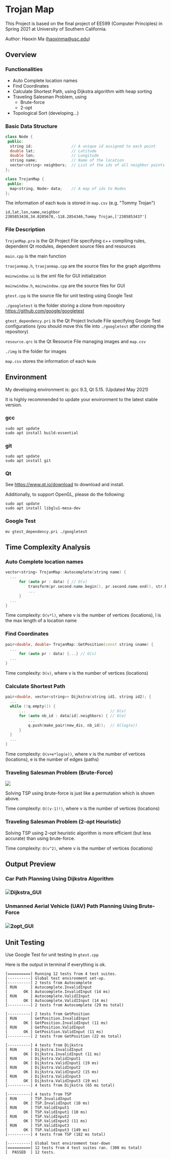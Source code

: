 # Trojan Map  

This Project is based on the final project of EE599 (Computer Principles) in Spring 2021 at University of Southern California.

Author: Haoxin Ma (haoxinma@usc.edu)

## Overview

  ### Functionalities

  - Auto Complete location names
  - Find Coordinates
  - Calculate Shortest Path, using Dijkstra algorithm with heap sorting
  - Traveling Salesman Problem, using
    - Brute-force
    - 2-opt
  - Topological Sort (developing...)

  ### Basic Data Structure  

  ```c++
  class Node {
   public:
    string id;                 // A unique id assigned to each point
    double lat;                // Latitude
    double lon;                // Longitude
    string name;               // Name of the location
    vector<string> neighbors;  // List of the ids of all neighbor points
  };

  class TrojanMap {
   public:
    map<string, Node> data;    // A map of ids to Nodes
  };
  ```

The information of each `Node` is stored in `map.csv` (e.g. "Tommy Trojan")

```
id,lat,lon,name,neighbor
2305853438,34.0205678,-118.2854346,Tommy Trojan,['2305853437']
```

### File Description

`TrojanMap.pro` is the Qt Project File specifying c++ compiling rules, dependent Qt modules, dependent source files and resources

`main.cpp` is the main function

`traojanmap.h`, `traojanmap.cpp` are the source files for the graph algorithms

`mainwindow.ui` is the xml file for GUI initialization

`mainwindow.h`, `mainwindow.cpp` are the source files for GUI

`gtest.cpp` is the source file for unit testing using Google Test

`./googletest` is the folder storing a clone from repository https://github.com/google/googletest

`gtest_dependency.pri` is the Qt Project Include File specifying Google Test configurations (you should move this file into `./googletest` after cloning the repository)

`resource.qrc` is the Qt Resource File managing images and `map.csv`

`./img` is the folder for images

`map.csv` stores the information of each `Node` 

## Environment

My developing environment is: gcc 9.3, Qt 5.15. (Updated May 2021)

It is highly recommended to update your environment to the latest stable version.

### gcc

```shell
sudo apt update
sudo apt install build-essential
```

### git

```shell
sudo apt update
sudo apt install git
```

### Qt

See https://www.qt.io/download to download and install.

Additionally, to support OpenGL, please do the following:

```shell
sudo apt update
sudo apt install libglu1-mesa-dev
```

### Google Test

```shell
mv gtest_dependency.pri ./googletest
```


## Time Complexity Analysis

### Auto Complete location names  

  ```c++
vector<string> TrojanMap::Autocomplete(string name) {
    ...
        for (auto pr : data) { // O(v)
            transform(pr.second.name.begin(), pr.second.name.end(), str.begin(), ::tolower); // O(l)
            ...
        }
    ...
}
  ```

Time complexity: `O(v*l)`, where v is the number of vertices (locations), l is the max length of a location name 

### Find Coordinates  

  ```c++
pair<double, double> TrojanMap::GetPosition(const string &name) {
    ...
        for (auto pr : data) {...} // O(v)
    ...
}
  ```

Time complexity: `O(v)`, where v is the number of vertices (locations)  

### Calculate Shortest Path  

  ```c++
pair<double, vector<string>> Dijkstra(string id1, string id2); {
    ... 
    while (!q.empty()) { 
        ...                                     // O(v)
        for (auto nb_id : data[id].neighbors) { // O(e)
            ...
            q.push(make_pair(new_dis, nb_id));  // O(log(e))
        }
    }
    ...
}
  ```

Time complexity: `O(v+e*log(e))`, where v is the number of vertices (locations), e is the number of edges (paths) 

### Traveling Salesman Problem (Brute-Force)

![](./img/permutation.png)

Solving TSP using brute-force is just like a permutation which is shown above.

Time complexity: `O((v-1)!)`, where v is the number of vertices (locations)

### Traveling Salesman Problem (2-opt Heuristic)

Solving TSP using 2-opt heuristic algorithm is more efficient (but less accurate) than using brute-force.

Time complexity: `O(v^2)`, where v is the number of vertices (locations)

## Output Preview

  ### Car Path Planning Using Dijkstra Algorithm

  ###  ![Dijkstra_GUI](./img/Dijkstra_GUI.png)

  ### Unmanned Aerial Vehicle (UAV) Path Planning Using Brute-Force  

  ### ![2opt_GUI](/home/haoxin/code/TrojanMap/qt/TrojanMap/img/2opt_GUI.png)

## Unit Testing

Use Google Test for unit testing in `gtest.cpp`

Here is the output in terminal if everything is ok.

```
[==========] Running 12 tests from 4 test suites.
[----------] Global test environment set-up.
[----------] 2 tests from Autocomplete
[ RUN      ] Autocomplete.InvalidInput
[       OK ] Autocomplete.InvalidInput (14 ms)
[ RUN      ] Autocomplete.ValidIInput
[       OK ] Autocomplete.ValidIInput (14 ms)
[----------] 2 tests from Autocomplete (29 ms total)

[----------] 2 tests from GetPosition
[ RUN      ] GetPosition.InvalidInput
[       OK ] GetPosition.InvalidInput (11 ms)
[ RUN      ] GetPosition.ValidInput
[       OK ] GetPosition.ValidInput (11 ms)
[----------] 2 tests from GetPosition (22 ms total)

[----------] 4 tests from Dijkstra
[ RUN      ] Dijkstra.InvalidInput
[       OK ] Dijkstra.InvalidInput (11 ms)
[ RUN      ] Dijkstra.ValidInput1
[       OK ] Dijkstra.ValidInput1 (19 ms)
[ RUN      ] Dijkstra.ValidInput2
[       OK ] Dijkstra.ValidInput2 (15 ms)
[ RUN      ] Dijkstra.ValidInput3
[       OK ] Dijkstra.ValidInput3 (19 ms)
[----------] 4 tests from Dijkstra (65 ms total)

[----------] 4 tests from TSP
[ RUN      ] TSP.InvalidInput
[       OK ] TSP.InvalidInput (10 ms)
[ RUN      ] TSP.ValidInput1
[       OK ] TSP.ValidInput1 (10 ms)
[ RUN      ] TSP.ValidInput2
[       OK ] TSP.ValidInput2 (11 ms)
[ RUN      ] TSP.ValidInput3
[       OK ] TSP.ValidInput3 (149 ms)
[----------] 4 tests from TSP (182 ms total)

[----------] Global test environment tear-down
[==========] 12 tests from 4 test suites ran. (300 ms total)
[  PASSED  ] 12 tests.
```

